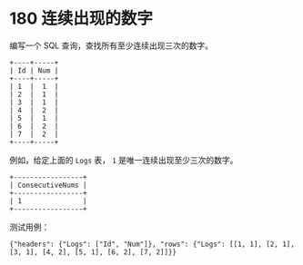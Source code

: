 # 180 连续出现的数字

编写一个 SQL 查询，查找所有至少连续出现三次的数字。

```
+----+-----+
| Id | Num |
+----+-----+
| 1  |  1  |
| 2  |  1  |
| 3  |  1  |
| 4  |  2  |
| 5  |  1  |
| 6  |  2  |
| 7  |  2  |
+----+-----+

```

例如，给定上面的 `Logs` 表， `1` 是唯一连续出现至少三次的数字。

```
+-----------------+
| ConsecutiveNums |
+-----------------+
| 1               |
+-----------------+

```

测试用例：

```
{"headers": {"Logs": ["Id", "Num"]}, "rows": {"Logs": [[1, 1], [2, 1], [3, 1], [4, 2], [5, 1], [6, 2], [7, 2]]}}
```

